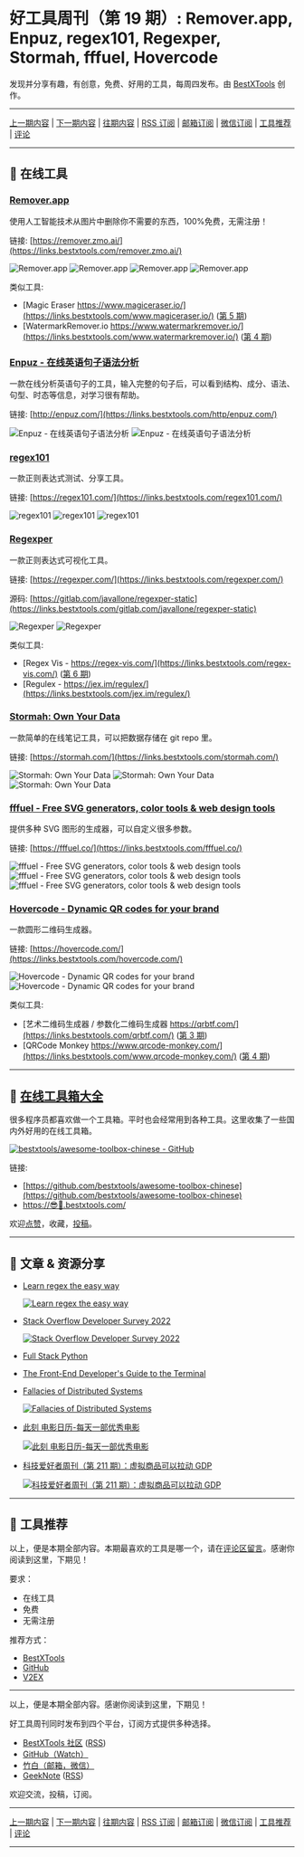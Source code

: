 # 好工具周刊（第 19 期）: Remover.app, Enpuz, regex101, Regexper, Stormah, fffuel, Hovercode

发现并分享有趣，有创意，免费、好用的工具，每周四发布。由 [BestXTools](https://www.bestxtools.com/) 创作。

---

[上一期内容](https://github.com/bestxtools/weekly-cn/blob/main/docs/issue-18.md) | [下一期内容](https://github.com/bestxtools/weekly-cn/blob/main/docs/issue-20.md) | [往期内容](https://github.com/bestxtools/weekly-cn) | [RSS 订阅](https://discuss-cn.bestxtools.com/t/weekly) | [邮箱订阅](https://bestxtools.zhubai.love/) | [微信订阅](https://discuss-cn.bestxtools.com/d/5/2) | [工具推荐](https://discuss-cn.bestxtools.com/d/8) | [评论](https://discuss-cn.bestxtools.com/d/56/3)

---

## 🌈 在线工具

### [Remover.app](https://links.bestxtools.com/remover.zmo.ai/)

使用人工智能技术从图片中删除你不需要的东西，100%免费，无需注册！

链接: [https://remover.zmo.ai/](https://links.bestxtools.com/remover.zmo.ai/)

![Remover.app](https://cdn.jsdelivr.net/gh/bestxtools/weekly-cn@main/images/2022-06-30-00-23-01.gif)
![Remover.app](https://cdn.jsdelivr.net/gh/bestxtools/weekly-cn@main/images/2022-06-30-00-23-01.png)
![Remover.app](https://cdn.jsdelivr.net/gh/bestxtools/weekly-cn@main/images/2022-06-30-00-23-02.png)
![Remover.app](https://cdn.jsdelivr.net/gh/bestxtools/weekly-cn@main/images/2022-06-30-00-23-03.png)

类似工具:

- [Magic Eraser https://www.magiceraser.io/](https://links.bestxtools.com/www.magiceraser.io/) ([第 5 期](https://discuss-cn.bestxtools.com/d/13))
- [WatermarkRemover.io https://www.watermarkremover.io/](https://links.bestxtools.com/www.watermarkremover.io/) ([第 4 期](https://discuss-cn.bestxtools.com/d/12))

### [Enpuz - 在线英语句子语法分析](https://links.bestxtools.com/http/enpuz.com/)

一款在线分析英语句子的工具，输入完整的句子后，可以看到结构、成分、语法、句型、时态等信息，对学习很有帮助。

链接: [http://enpuz.com/](https://links.bestxtools.com/http/enpuz.com/)

![Enpuz - 在线英语句子语法分析](https://cdn.jsdelivr.net/gh/bestxtools/weekly-cn@main/images/2022-06-30-00-02-01.png)
![Enpuz - 在线英语句子语法分析](https://cdn.jsdelivr.net/gh/bestxtools/weekly-cn@main/images/2022-06-30-00-02-02.png)

### [regex101](https://links.bestxtools.com/regex101.com/)

一款正则表达式测试、分享工具。

链接: [https://regex101.com/](https://links.bestxtools.com/regex101.com/)

![regex101](https://cdn.jsdelivr.net/gh/bestxtools/weekly-cn@main/images/2022-06-29-23-09-03.png)
![regex101](https://cdn.jsdelivr.net/gh/bestxtools/weekly-cn@main/images/2022-06-29-23-09-01.png)
![regex101](https://cdn.jsdelivr.net/gh/bestxtools/weekly-cn@main/images/2022-06-29-23-09-02.png)

### [Regexper](https://links.bestxtools.com/regexper.com/)

一款正则表达式可视化工具。

链接: [https://regexper.com/](https://links.bestxtools.com/regexper.com/)

源码: [https://gitlab.com/javallone/regexper-static](https://links.bestxtools.com/gitlab.com/javallone/regexper-static)

![Regexper](https://cdn.jsdelivr.net/gh/bestxtools/weekly-cn@main/images/2022-06-29-23-35-01.png)
![Regexper](https://cdn.jsdelivr.net/gh/bestxtools/weekly-cn@main/images/2022-06-29-23-35-02.png)

类似工具:

- [Regex Vis - https://regex-vis.com/](https://links.bestxtools.com/regex-vis.com/) ([第 6 期](https://discuss-cn.bestxtools.com/d/14))
- [Regulex - https://jex.im/regulex/](https://links.bestxtools.com/jex.im/regulex/)

### [Stormah: Own Your Data](https://links.bestxtools.com/stormah.com/)

一款简单的在线笔记工具，可以把数据存储在 git repo 里。

链接: [https://stormah.com/](https://links.bestxtools.com/stormah.com/)

![Stormah: Own Your Data](https://cdn.jsdelivr.net/gh/bestxtools/weekly-cn@main/images/2022-06-29-23-44-01.png)
![Stormah: Own Your Data](https://cdn.jsdelivr.net/gh/bestxtools/weekly-cn@main/images/2022-06-29-23-44-02.png)
![Stormah: Own Your Data](https://cdn.jsdelivr.net/gh/bestxtools/weekly-cn@main/images/2022-06-29-23-44-03.png)

### [fffuel - Free SVG generators, color tools & web design tools](https://links.bestxtools.com/fffuel.co/)

提供多种 SVG 图形的生成器，可以自定义很多参数。

链接: [https://fffuel.co/](https://links.bestxtools.com/fffuel.co/)

![fffuel - Free SVG generators, color tools & web design tools](https://cdn.jsdelivr.net/gh/bestxtools/weekly-cn@main/images/2022-06-29-16-20-01.png)
![fffuel - Free SVG generators, color tools & web design tools](https://cdn.jsdelivr.net/gh/bestxtools/weekly-cn@main/images/2022-06-29-16-20-02.png)
![fffuel - Free SVG generators, color tools & web design tools](https://cdn.jsdelivr.net/gh/bestxtools/weekly-cn@main/images/2022-06-29-16-20-03.png)

### [Hovercode - Dynamic QR codes for your brand](https://links.bestxtools.com/hovercode.com/)

一款圆形二维码生成器。

链接: [https://hovercode.com/](https://links.bestxtools.com/hovercode.com/)

![Hovercode - Dynamic QR codes for your brand](https://cdn.jsdelivr.net/gh/bestxtools/weekly-cn@main/images/2022-06-29-16-01-01.png)
![Hovercode - Dynamic QR codes for your brand](https://cdn.jsdelivr.net/gh/bestxtools/weekly-cn@main/images/2022-06-29-16-01-02.png)

类似工具:

- [艺术二维码生成器 / 参数化二维码生成器 https://qrbtf.com/](https://links.bestxtools.com/qrbtf.com/) ([第 3 期](https://discuss-cn.bestxtools.com/d/11))
- [QRCode Monkey https://www.qrcode-monkey.com/](https://links.bestxtools.com/www.qrcode-monkey.com/) ([第 4 期](https://discuss-cn.bestxtools.com/d/12))

---

## 🧰 [在线工具箱大全](https://awesome-toolbox-chinese.bestxtools.com/)

很多程序员都喜欢做一个工具箱。平时也会经常用到各种工具。这里收集了一些国内外好用的在线工具箱。

[![bestxtools/awesome-toolbox-chinese - GitHub](https://gh-card.dev/repos/bestxtools/awesome-toolbox-chinese.svg?fullname=)](https://github.com/bestxtools/awesome-toolbox-chinese)

链接:

- [https://github.com/bestxtools/awesome-toolbox-chinese](https://github.com/bestxtools/awesome-toolbox-chinese)
- [https://😎🧰.bestxtools.com/](https://😎🧰.bestxtools.com/)

欢迎[点赞](https://github.com/bestxtools/awesome-toolbox-chinese)，收藏，[投稿](https://github.com/bestxtools/awesome-toolbox-chinese/issues)。

---

## 🌈 文章 & 资源分享

- [Learn regex the easy way](https://links.bestxtools.com/github.com/ziishaned/learn-regex)

  [![Learn regex the easy way](https://cdn.jsdelivr.net/gh/bestxtools/weekly-cn@main/images/2022-06-30-00-43-01.png)](https://links.bestxtools.com/github.com/ziishaned/learn-regex)

- [Stack Overflow Developer Survey 2022](https://links.bestxtools.com/survey.stackoverflow.co/2022/)

  [![Stack Overflow Developer Survey 2022](https://cdn.jsdelivr.net/gh/bestxtools/weekly-cn@main/images/2022-06-29-11-46-25.png)](https://links.bestxtools.com/survey.stackoverflow.co/2022/)

- [Full Stack Python](https://links.bestxtools.com/www.fullstackpython.com/)

- [The Front-End Developer's Guide to the Terminal](https://links.bestxtools.com/www.joshwcomeau.com/javascript/terminal-for-js-devs/)

- [Fallacies of Distributed Systems](https://links.bestxtools.com/architecturenotes.co/fallacies-of-distributed-systems/)

  [![Fallacies of Distributed Systems](https://cdn.jsdelivr.net/gh/bestxtools/weekly-cn@main/images/2022-06-30-00-43-02.jpeg)](https://links.bestxtools.com/architecturenotes.co/fallacies-of-distributed-systems/)

- [此刻 电影日历-每天一部优秀电影](https://links.bestxtools.com/www.cikeee.com/)

  [![此刻 电影日历-每天一部优秀电影](https://cdn.jsdelivr.net/gh/bestxtools/weekly-cn@main/images/2022-06-30-00-43-29.png)](https://links.bestxtools.com/www.cikeee.com/)

- [科技爱好者周刊（第 211 期）：虚拟商品可以拉动 GDP](https://links.bestxtools.com/www.ruanyifeng.com/blog/2022/06/weekly-issue-211.html)

  [![科技爱好者周刊（第 211 期）：虚拟商品可以拉动 GDP](https://cdn.jsdelivr.net/gh/bestxtools/weekly-cn@main/images/2022-06-30-00-25-01.png)](https://links.bestxtools.com/www.ruanyifeng.com/blog/2022/06/weekly-issue-211.html)

---

## 🌈 工具推荐

以上，便是本期全部内容。本期最喜欢的工具是哪一个，请在[评论区留言](https://discuss-cn.bestxtools.com/d/56/3)。感谢你阅读到这里，下期见！

要求：

- 在线工具
- 免费
- 无需注册

推荐方式：

- [BestXTools](https://discuss-cn.bestxtools.com/d/8)
- [GitHub](https://github.com/bestxtools/weekly-cn/issues)
- [V2EX](https://links.bestxtools.com/www.v2ex.com/t/836201?r=BestXTools)

---

以上，便是本期全部内容。感谢你阅读到这里，下期见！

好工具周刊同时发布到四个平台，订阅方式提供多种选择。

- [BestXTools 社区](https://discuss-cn.bestxtools.com/t/weekly) ([RSS](https://discuss-cn.bestxtools.com/atom/t/weekly/discussions))
- [GitHub（Watch）](https://github.com/bestxtools/weekly-cn)
- [竹白（邮箱，微信）](https://bestxtools.zhubai.love/)
- [GeekNote](https://geeknote.net/bestxtools) ([RSS](https://geeknote.net/bestxtools/feed.atom))

欢迎交流，投稿，订阅。

---

[上一期内容](https://github.com/bestxtools/weekly-cn/blob/main/docs/issue-18.md) | [下一期内容](https://github.com/bestxtools/weekly-cn/blob/main/docs/issue-20.md) | [往期内容](https://github.com/bestxtools/weekly-cn) | [RSS 订阅](https://discuss-cn.bestxtools.com/t/weekly) | [邮箱订阅](https://bestxtools.zhubai.love/) | [微信订阅](https://discuss-cn.bestxtools.com/d/5/2) | [工具推荐](https://discuss-cn.bestxtools.com/d/8) | [评论](https://discuss-cn.bestxtools.com/d/56/3)

---
